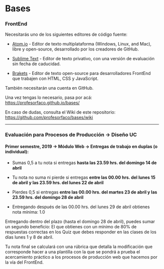 # Bases
### FrontEnd

Necesitarás uno de los siguientes editores de código fuente: 

- [Atom.io](https://atom.io/) - Editor de texto multiplataforma (Windows, Linux, and Mac), libre y open-source, desarrollado por los creadores de GitHub. 

- [Sublime Text](https://www.sublimetext.com/) - Editor de texto privativo, con una versión de evaluación sin fecha de caducidad.

- [Brakets](http://brackets.io/) - Editor de texto open-source para desarrolladores FrontEnd que trabajen con HTML, CSS y JavaScript.

También necesitarán una cuenta en GitHub.

Una vez tengas lo necesario, pasa por acá: https://profesorfaco.github.io/bases/

En caso de dudas, consulta el Wiki de este repositorio: https://github.com/profesorfaco/bases/wiki

- - - - - - - 

### Evaluación para Procesos de Producción → Diseño UC

#### Primer semestre, 2019 → Módulo Web → Entregas de trabajo en duplas (o individual): 

- Sumas 0,5 a tu nota si entregas **hasta las 23.59 hrs. del domingo 14 de abril**

- Tu nota no suma ni pierde si entregas **entre las 00.00 hrs. del lunes 15 de abril y las 23.59 hrs. del lunes 22 de abril**

- Pierdes 0,5 si entregas **entre las 00.00 hrs. del martes 23 de abril y las 23.59 hrs. del domingo 28 de abril**

- Entregando después de las 00.00 hrs. del lunes 29 de abril obtienes nota mínima: 1.0

Entregando dentro del plazo (hasta el domingo 28 de abril), puedes sumar un segundo beneficio: El que obtienes con un mínimo de 80% de respuestas correctas en los Quiz que debes responder en las clases de los días lunes 1 y 8 de abril.

Tu nota final se calculará con una rúbrica que detalla la modificación que corresponde hacer a una plantilla con la que se pondrá a prueba el acercamiento práctico a los procesos de producción web que hacemos por la vía del FrontEnd.
